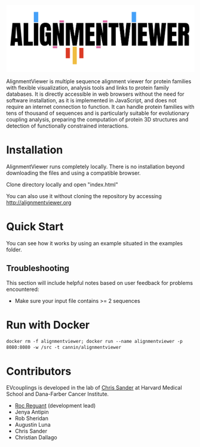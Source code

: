 ![alignment viewer logo](/alignlogo.png)

AlignmentViewer is multiple sequence alignment viewer for protein families with flexible visualization, analysis tools and links to protein family databases. It is directly accessible in web browsers without the need for software installation, as it is implemented in JavaScript, and does not require an internet connection to function.  It can handle protein families with tens of thousand of sequences and is particularly suitable for evolutionary coupling analysis, preparing the computation of protein 3D structures and detection of functionally constrained interactions.

# Installation

AlignmentViewer runs completely locally. There is no installation beyond downloading the files and using a compatible browser.

Clone directory locally and open "index.html"

You can also use it without cloning the repository by accessing http://alignmentviewer.org

# Quick Start
You can see how it works by using an example situated in the examples folder.

## Troubleshooting
This section will include helpful notes based on user feedback for problems encountered:

* Make sure your input file contains >= 2 sequences

# Run with Docker
```
docker rm -f alignmentviewer; docker run --name alignmentviewer -p 8080:8080 -w /src -t cannin/alignmentviewer
```

# Contributors

EVcouplings is developed in the lab of [Chris Sander](http://sanderlab.org/) at Harvard Medical School and Dana-Farber Cancer Institute.

* [Roc Reguant](mailto:alignmentviewer@gmail.com) (development lead)
* Jenya Antipin
* Rob Sheridan
* Augustin Luna
* Chris Sander
* Christian Dallago
